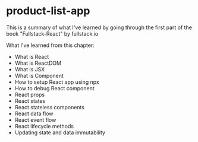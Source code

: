 # product-list-app
This is a summary of what I've learned by going through the first part of the book "Fullstack-React" by fullstack.io

What I've learned from this chapter:

- What is React
- What is ReactDOM
- What is JSX
- What is Component
- How to setup React app using npx
- How to debug React component
- React props
- React states
- React stateless components
- React data flow
- React event flow
- React lifecycle methods
- Updating state and data immutability
